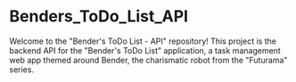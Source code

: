 # Benders_ToDo_List_API
Welcome to the "Bender's ToDo List - API" repository! This project is the backend API for the "Bender's ToDo List" application, a task management web app themed around Bender, the charismatic robot from the "Futurama" series.
